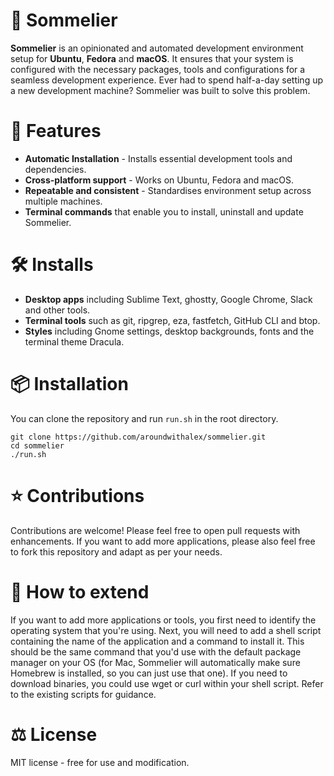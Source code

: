 # 🍷 Sommelier

**Sommelier** is an opinionated and automated development environment setup for **Ubuntu**, **Fedora** and **macOS**. It ensures that your system is configured with the necessary packages, tools and configurations for a seamless development experience. Ever had to spend half-a-day setting up a new development machine? Sommelier was built to solve this problem.

# 🚀 Features

- **Automatic Installation** - Installs essential development tools and dependencies.
- **Cross-platform support** - Works on Ubuntu, Fedora and macOS.
- **Repeatable and consistent** - Standardises environment setup across multiple machines.
- **Terminal commands** that enable you to install, uninstall and update Sommelier.

# 🛠️ Installs

- **Desktop apps** including Sublime Text, ghostty, Google Chrome, Slack and other tools.
- **Terminal tools** such as git, ripgrep, eza, fastfetch, GitHub CLI and btop.
- **Styles** including Gnome settings, desktop backgrounds, fonts and the terminal theme Dracula.

# 📦 Installation

You can clone the repository and run `run.sh` in the root directory.

```
git clone https://github.com/aroundwithalex/sommelier.git
cd sommelier
./run.sh
```

# ⭐ Contributions

Contributions are welcome! Please feel free to open pull requests with enhancements. If you want to add more applications, please also feel free to fork this repository and adapt 
as per your needs.

# 📏 How to extend

If you want to add more applications or tools, you first need to identify the operating system that you're using. Next, you will need to add a shell script containing the name of the application and a command to install it. This should be the same command that you'd use with the default package manager on your OS (for Mac, Sommelier will automatically make sure Homebrew is installed, so you can just use that one). If you need to download binaries, you could use wget or curl within your shell script. Refer to the existing scripts for guidance.

# ⚖️ License

MIT license - free for use and modification.
